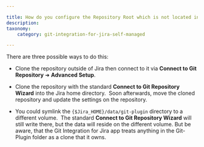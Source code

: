 ```yaml
---

title: How do you configure the Repository Root which is not located in a Jira home directory with Git Integration for Jira?
description:
taxonomy:
    category: git-integration-for-jira-self-managed

---
```



There are three possible ways to do this:

*   Clone the repository outside of Jira then connect to it via **Connect to Git Repository** ➜ **Advanced Setup**.
    
*   Clone the repository with the standard **Connect to Git Repository Wizard** into the Jira home directory.  Soon afterwards, move the cloned repository and update the settings on the repository.
    
*   You could symlink the `{$Jira_HOME}/data/git-plugin` directory to a different volume.  The standard **Connect to Git Repository Wizard** will still write there, but the data will reside on the different volume. But be aware, that the Git Integration for Jira app treats anything in the Git-Plugin folder as a clone that it owns.
    

